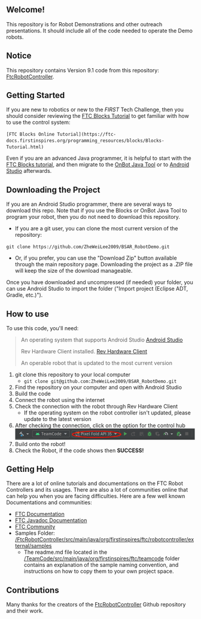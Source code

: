 ## Welcome!

This repository is for Robot Demonstrations and other outreach presentations. 
It should include all of the code needed to operate the Demo robots.

## Notice 

This repository contains Version 9.1 code from this repository: [FtcRobotController](https://github.com/FIRST-Tech-Challenge/FtcRobotController/).


## Getting Started
If you are new to robotics or new to the *FIRST* Tech Challenge, then you should consider reviewing the [FTC Blocks Tutorial](https://ftc-docs.firstinspires.org/programming_resources/blocks/Blocks-Tutorial.html) to get familiar with how to use the control system:

`[FTC Blocks Online Tutorial](https://ftc-docs.firstinspires.org/programming_resources/blocks/Blocks-Tutorial.html)`

Even if you are an advanced Java programmer, it is helpful to start with the [FTC Blocks tutorial](https://ftc-docs.firstinspires.org/programming_resources/blocks/Blocks-Tutorial.html), and then migrate to the [OnBot Java Tool](https://ftc-docs.firstinspires.org/programming_resources/onbot_java/OnBot-Java-Tutorial.html) or to [Android Studio](https://ftc-docs.firstinspires.org/programming_resources/android_studio_java/Android-Studio-Tutorial.html) afterwards.

## Downloading the Project
If you are an Android Studio programmer, there are several ways to download this repo.  Note that if you use the Blocks or OnBot Java Tool to program your robot, then you do not need to download this repository.

* If you are a git user, you can clone the most current version of the repository:

`git clone https://github.com/ZheWeiLee2009/BSAR_RobotDemo.git`

* Or, if you prefer, you can use the "Download Zip" button available through the main repository page.  Downloading the project as a .ZIP file will keep the size of the download manageable.

Once you have downloaded and uncompressed (if needed) your folder, you can use Android Studio to import the folder  ("Import project (Eclipse ADT, Gradle, etc.)").

## How to use

To use this code, you'll need:
> An operating system that supports Android Studio [Android Studio](https://developer.android.com/studio/install "Download for Android Studio")
> 
> Rev Hardware Client installed. [Rev Hardware Client](https://docs.revrobotics.com/rev-hardware-client/gs/install "Download for Android Studio")
> 
> An operable robot that is updated to the most current version

1. git clone this repository to your local computer 
   - `git clone git@github.com:ZheWeiLee2009/BSAR_RobotDemo.git` 
2. Find the repository on your computer and open with Android Studio
3. Build the code
4. Connect the robot using the internet
5. Check the connection with the robot through Rev Hardware Client
   - If the operating system on the robot controller isn't updated, please update to the latest version
6. After checking the connection, click on the option for the control hub ![Connection](/assets/images/Screenshot%20from%202024-06-28%2001-15-06.png)
7. Build onto the robot!
8. Check the Robot, if the code shows then **SUCCESS!**

## Getting Help
There are a lot of online tutorials and documentations on the FTC Robot Controllers and its usages.
There are also a lot of communities online that can help you when you are facing difficulties.
Here are a few well known Documentations and communities:

- [FTC Documentation](https://ftc-docs.firstinspires.org/index.html)
- [FTC Javadoc Documentation](https://javadoc.io/doc/org.firstinspires.ftc)
- [FTC Community](https://ftc-community.firstinspires.org/)
- Samples Folder: &nbsp;&nbsp; [/FtcRobotController/src/main/java/org/firstinspires/ftc/robotcontroller/external/samples](FtcRobotController/src/main/java/org/firstinspires/ftc/robotcontroller/external/samples)
  - The readme.md file located in the [/TeamCode/src/main/java/org/firstinspires/ftc/teamcode](TeamCode/src/main/java/org/firstinspires/ftc/teamcode) folder contains an explanation of the sample naming convention, and instructions on how to copy them to your own project space.


## Contributions

Many thanks for the creators of the [FtcRobotController](https://github.com/FIRST-Tech-Challenge/FtcRobotController/) Github repository and their work.